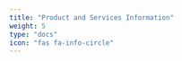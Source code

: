 ```yaml
---
title: "Product and Services Information"
weight: 5
type: "docs"
icon: "fas fa-info-circle"
---
```

